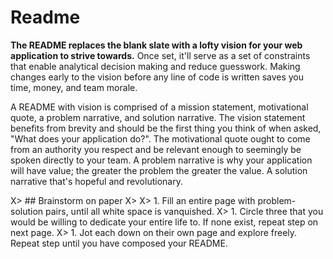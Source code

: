 # Readme



**The README replaces the blank slate with a lofty vision for your web application to strive towards.** Once set, it'll serve as a set of constraints that enable analytical decision making and reduce guesswork. Making changes early to the vision before any line of code is written saves you time, money, and team morale.

A README with vision is comprised of a mission statement, motivational quote, a problem narrative, and solution narrative. The vision statement benefits from brevity and should be the first thing you think of when asked, "What does your application do?". The motivational quote ought to come from an authority you respect and be relevant enough to seemingly be spoken directly to your team. A problem narrative is why your application will have value; the greater the problem the greater the value. A solution narrative that's hopeful and revolutionary.

X> ## Brainstorm on paper
X>
X> 1. Fill an entire page with problem-solution pairs, until all white space is vanquished.
X> 1. Circle three that you would be willing to dedicate your entire life to. If none exist, repeat step on next page.
X> 1. Jot each down on their own page and explore freely. Repeat step until you have composed your README.
